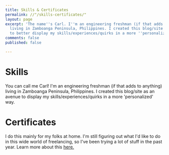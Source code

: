 ```yaml
---
title: Skills & Certificates
permalink: //"/skills-certificates/"
layout: page
excerpt: 'The name''s Carl. I''m an engineering freshman (if that adds to anything)
  living in Zamboanga Peninsula, Philippines. I created this blog/site as an avenue
  to better display my skills/experiences/quirks in a more ''personalized'' way. '
comments: false
published: false

---
```

# Skills

You can call me Carl! I'm an engineering freshman (if that adds to anything) living in Zamboanga Peninsula, Philippines. I created this blog/site as an avenue to display my skills/experiences/quirks in a more 'personalized' way.

# Certificates

I do this mainly for my folks at home. I'm still figuring out what I'd like to do in this wide world of freelancing, so I've been trying a lot of stuff in the past year. Learn more about this [here.]()
